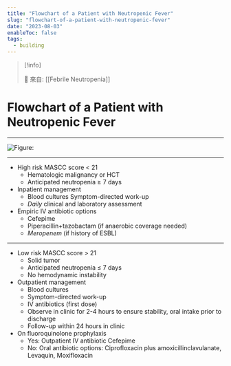 ```yaml
---
title: "Flowchart of a Patient with Neutropenic Fever"
slug: "flowchart-of-a-patient-with-neutropenic-fever"
date: "2023-08-03"
enableToc: false
tags:
  - building
---
```


> [!info]
>
> 🌱 來自: [[Febrile Neutropenia]]

# Flowchart of a Patient with Neutropenic Fever

---

![Figure: ](https://i.imgur.com/SwCjnvT.png)

---

- High risk MASCC score < 21
  - Hematologic malignancy or HCT
  - Anticipated neutropenia ≥ 7 days
- Inpatient management
  - Blood cultures Symptom-directed work-up
  - _Daily_ clinical and laboratory assessment
- Empiric IV antibiotic options
  - Cefepime
  - Piperacillin+tazobactam (if anaerobic coverage needed)
  - _Meropenem_ (if history of ESBL)

---

- Low risk MASCC score > 21
  - Solid tumor
  - Anticipated neutropenia ≤ 7 days
  - No hemodynamic instability
- Outpatient management
  - Blood cultures
  - Symptom-directed work-up
  - IV antibiotics (first dose)
  - Observe in clinic for 2-4 hours to ensure stability, oral intake prior to discharge
  - Follow-up within 24 hours in clinic
- On fluoroquinolone prophylaxis
  - Yes: Outpatient IV antibiotic Cefepime
  - No: Oral antibiotic options: Ciprofloxacin plus amoxicillinclavulanate, Levaquin, Moxifloxacin
